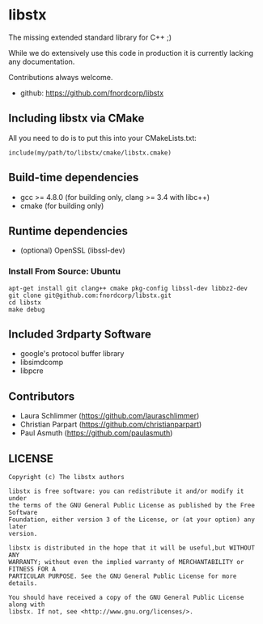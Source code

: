 libstx
======

The missing extended standard library for C++ ;)

While we do extensively use this code in production it is currently lacking any documentation.

Contributions always welcome.

- github: https://github.com/fnordcorp/libstx

## Including libstx via CMake

All you need to do is to put this into your CMakeLists.txt:

    include(my/path/to/libstx/cmake/libstx.cmake)


## Build-time dependencies

- gcc >= 4.8.0 (for building only, clang >= 3.4 with libc++)
- cmake (for building only)

## Runtime dependencies

- (optional) OpenSSL (libssl-dev)

### Install From Source: Ubuntu

```
apt-get install git clang++ cmake pkg-config libssl-dev libbz2-dev
git clone git@github.com:fnordcorp/libstx.git
cd libstx
make debug
```

## Included 3rdparty Software

- google's protocol buffer library
- libsimdcomp
- libpcre

## Contributors

- Laura Schlimmer (https://github.com/lauraschlimmer)
- Christian Parpart (https://github.com/christianparpart)
- Paul Asmuth (https://github.com/paulasmuth)

LICENSE
-------

```
Copyright (c) The libstx authors

libstx is free software: you can redistribute it and/or modify it under
the terms of the GNU General Public License as published by the Free Software
Foundation, either version 3 of the License, or (at your option) any later
version.

libstx is distributed in the hope that it will be useful,but WITHOUT ANY
WARRANTY; without even the implied warranty of MERCHANTABILITY or FITNESS FOR A
PARTICULAR PURPOSE. See the GNU General Public License for more details.

You should have received a copy of the GNU General Public License along with
libstx. If not, see <http://www.gnu.org/licenses/>.

